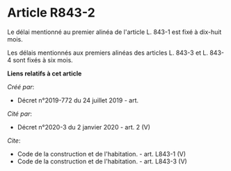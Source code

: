# Article R843-2

Le délai mentionné au premier alinéa de l'article L. 843-1 est fixé à dix-huit mois. 

Les délais mentionnés aux premiers alinéas des articles L. 843-3 et L. 843-4 sont fixés à six mois.

**Liens relatifs à cet article**

_Créé par_:

  - Décret n°2019-772 du 24 juillet 2019 - art.

_Cité par_:

  - Décret n°2020-3 du 2 janvier 2020 - art. 2 (V)

_Cite_:

  - Code de la construction et de l'habitation. - art. L843-1 (V)
  - Code de la construction et de l'habitation. - art. L843-3 (V)
